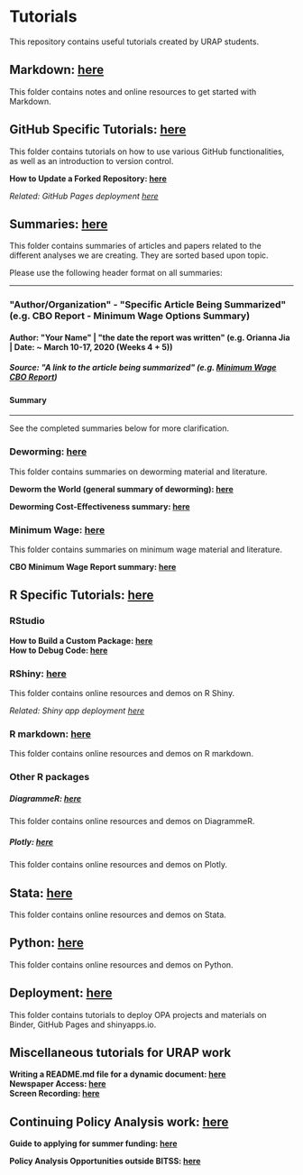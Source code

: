 # Tutorials
This repository contains useful tutorials created by URAP students.

## Markdown: [here](https://github.com/BITSS-OPA/Tutorials/tree/master/Markdown)  
This folder contains notes and online resources to get started with Markdown.

## GitHub Specific Tutorials: [here](https://github.com/BITSS-OPA/Tutorials/tree/master/GitHub)
This folder contains tutorials on how to use various GitHub functionalities, as well as an introduction to version control.

__How to Update a Forked Repository: [here](https://github.com/BITSS-OPA/Tutorials/blob/master/GitHub/updating%20forked%20repos.md)__  

_Related: GitHub Pages deployment [here](https://github.com/BITSS-OPA/Tutorials/blob/master/Deployment/GitHub%20Pages%20Deployment.md)_

## Summaries: [here](https://github.com/BITSS-OPA/Tutorials/tree/master/Summaries)
This folder contains summaries of articles and papers related to the different analyses we are creating. They are sorted based upon topic.

Please use the following header format on all summaries:

---
### "Author/Organization" - "Specific Article Being Summarized" (e.g. CBO Report - Minimum Wage Options Summary)
#### Author: "Your Name" | "the date the report was written" (e.g. Orianna Jia | Date: ~ March 10-17, 2020 (Weeks 4 + 5))

##### Source: "A link to the article being summarized" (e.g. [Minimum Wage CBO Report](https://www.cbo.gov/system/files/2019-07/CBO-55410-MinimumWage2019.pdf))

#### Summary
---

See the completed summaries below for more clarification.

### Deworming: [here](https://github.com/BITSS-OPA/Tutorials/tree/master/Summaries/Deworming)
This folder contains summaries on deworming material and literature.

__Deworm the World (general summary of deworming): [here](https://github.com/BITSS-OPA/Tutorials/blob/master/Summaries/Deworming/Deworm%20the%20World%20-%20summary.md)__

__Deworming Cost-Effectiveness summary: [here](https://github.com/BITSS-OPA/Tutorials/blob/master/Summaries/Deworming/Deworming%20Cost-Effectiveness%20-%20summary.md)__

### Minimum Wage: [here](https://github.com/BITSS-OPA/Tutorials/tree/master/Summaries/Minimum%20Wage)
This folder contains summaries on minimum wage material and literature.

__CBO Minimum Wage Report summary: [here](https://github.com/BITSS-OPA/Tutorials/blob/master/Summaries/Minimum%20Wage/CBO%20Minimum%20Wage%20Report%20-%20summary.md)__

## R Specific Tutorials: [here](https://github.com/BITSS-OPA/Tutorials/tree/master/R)

### RStudio
__How to Build a Custom Package: [here](https://github.com/BITSS-OPA/Tutorials/blob/master/R/PackageWritingTutorial.md)__  
__How to Debug Code: [here](https://github.com/BITSS-OPA/Tutorials/blob/master/R/RStudioDebugging.md)__

### RShiny: [here](https://github.com/BITSS-OPA/Tutorials/tree/master/R/R_Shiny)
This folder contains online resources and demos on R Shiny.

_Related: Shiny app deployment [here](https://github.com/BITSS-OPA/Tutorials/blob/master/Deployment/shinyapps_io%20Deployment.md)_

### R markdown: [here](https://github.com/BITSS-OPA/Tutorials/tree/master/R/R_markdown)
This folder contains online resources and demos on R markdown.

### Other R packages
##### DiagrammeR: [here](https://github.com/BITSS-OPA/Tutorials/tree/master/R/DiagrammeR)
This folder contains online resources and demos on DiagrammeR.

##### Plotly: [here](https://github.com/BITSS-OPA/Tutorials/tree/master/R/Plotly)
This folder contains online resources and demos on Plotly.

## Stata: [here](https://github.com/BITSS-OPA/Tutorials/tree/master/Stata)
This folder contains online resources and demos on Stata.

## Python: [here](https://github.com/BITSS-OPA/Tutorials/tree/master/Python)  
This folder contains online resources and demos on Python.

## Deployment: [here](https://github.com/BITSS-OPA/Tutorials/tree/master/Deployment)
This folder contains tutorials to deploy OPA projects and materials on Binder, GitHub Pages and shinyapps.io.

## Miscellaneous tutorials for URAP work  

__Writing a README.md file for a dynamic document: [here](https://github.com/BITSS-OPA/Tutorials/blob/master/Tutorial%20for%20DD%20readme.md)__  
__Newspaper Access: [here](https://github.com/BITSS-OPA/Tutorials/blob/master/Newspaper%20Access/AccessFrontPageNYTWSJ.md)__  
__Screen Recording: [here](https://github.com/BITSS-OPA/Tutorials/blob/master/Screen%20Recording/Screen%20Recording%20for%20Windows.md)__  


## Continuing Policy Analysis work: [here](https://github.com/BITSS-OPA/Tutorials/tree/master/Continuing_PA_work)  

__Guide to applying for summer funding: [here](https://github.com/BITSS-OPA/Tutorials/blob/master/Continuing_PA_work/Applying%20for%20funding.md)__

__Policy Analysis Opportunities outside BITSS: [here](https://github.com/BITSS-OPA/Tutorials/blob/master/Continuing_PA_work/Policy%20Analysis%20Opportunities.md)__
